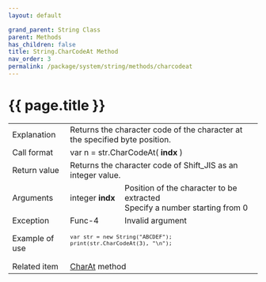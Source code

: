 ```yaml
---
layout: default

grand_parent: String Class
parent: Methods
has_children: false
title: String.CharCodeAt Method
nav_order: 3
permalink: /package/system/string/methods/charcodeat
---
```

# {{ page.title }}

<table>
  <tr>
    <td>Explanation</td>
    <td colspan="2">Returns the character code of the character at the specified byte position.</td>
  </tr>
  <tr>
    <td>Call format</td>
    <td colspan="2">var n = str.CharCodeAt( <b>indx</b> )</td>
  </tr>
  <tr>
    <td>Return value</td>
    <td colspan="2">Returns the character code of Shift_JIS as an integer value.</td>
  </tr>  
  <tr>
    <td>Arguments</td>
    <td>integer <b>indx</b></td>
    <td>Position of the character to be extracted<br>Specify a number starting from 0</td>
  </tr>
  <tr>
    <td>Exception</td>
    <td>Func-4</td>
    <td>Invalid argument</td>
  </tr>
  <tr>
    <td>Example of use</td>
    <td colspan="2"><code><pre>
var str = new String("ABCDEF");
print(str.CharCodeAt(3), "\n");
    </pre></code></td>
  </tr>
  <tr>
    <td>Related item</td>
    <td colspan="2"><a href="/package/system/string/methods/charat">CharAt</a> method</td>
  </tr>
</table>